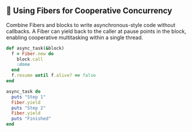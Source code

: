 ## 🔄 Using Fibers for Cooperative Concurrency

Combine Fibers and blocks to write asynchronous-style code without callbacks. A Fiber can yield back to the caller at pause points in the block, enabling cooperative multitasking within a single thread.

```ruby
def async_task(&block)
  f = Fiber.new do
    block.call
    :done
  end
  f.resume until f.alive? == false
end

async_task do
  puts "Step 1"
  Fiber.yield
  puts "Step 2"
  Fiber.yield
  puts "Finished"
end
```